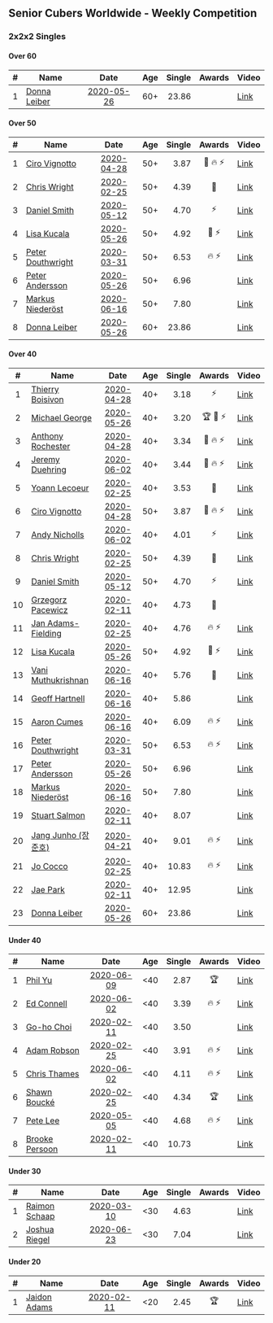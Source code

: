 ## Senior Cubers Worldwide - Weekly Competition
### 2x2x2 Singles

#### Over 60

| # | Name | Date | Age | Single | Awards | Video |
| :--: | -- | :--: | :--: | --: | :--: | -- |
| 1 | [Donna Leiber](../persons/donna_leiber.md) | [2020-05-26](results/2020-05-26.md) | 60+ | 23.86 |  | [Link](https://www.facebook.com/events/688407551989463/permalink/690853598411525/) |

#### Over 50

| # | Name | Date | Age | Single | Awards | Video |
| :--: | -- | :--: | :--: | --: | :--: | -- |
| 1 | [Ciro Vignotto](../persons/ciro_vignotto.md) | [2020-04-28](results/2020-04-28.md) | 50+ | 3.87 | 🥈 🔥 ⚡ | [Link](https://www.facebook.com/events/535188653858103/permalink/535791083797860/) |
| 2 | [Chris Wright](../persons/chris_wright.md) | [2020-02-25](results/2020-02-25.md) | 50+ | 4.39 | 🥈 | [Link](https://www.facebook.com/events/2972213492840148/permalink/2980258662035631/) |
| 3 | [Daniel Smith](../persons/daniel_smith.md) | [2020-05-12](results/2020-05-12.md) | 50+ | 4.70 | ⚡ | [Link](https://www.facebook.com/events/546188069600739/permalink/549592292593650/) |
| 4 | [Lisa Kucala](../persons/lisa_kucala.md) | [2020-05-26](results/2020-05-26.md) | 50+ | 4.92 | 🥉 ⚡ | [Link](https://www.facebook.com/events/688407551989463/permalink/691370505026501/) |
| 5 | [Peter Douthwright](../persons/peter_douthwright.md) | [2020-03-31](results/2020-03-31.md) | 50+ | 6.53 | 🔥 ⚡ | [Link](https://www.facebook.com/events/637372103486119/permalink/641080066448656/) |
| 6 | [Peter Andersson](../persons/peter_andersson.md) | [2020-05-26](results/2020-05-26.md) | 50+ | 6.96 |  | [Link](https://www.facebook.com/events/688407551989463/permalink/690673085096243/) |
| 7 | [Markus Niederöst](../persons/markus_niederost.md) | [2020-06-16](results/2020-06-16.md) | 50+ | 7.80 |  | [Link](https://www.facebook.com/events/604103587178706/permalink/608554836733581/) |
| 8 | [Donna Leiber](../persons/donna_leiber.md) | [2020-05-26](results/2020-05-26.md) | 60+ | 23.86 |  | [Link](https://www.facebook.com/events/688407551989463/permalink/690853598411525/) |

#### Over 40

| # | Name | Date | Age | Single | Awards | Video |
| :--: | -- | :--: | :--: | --: | :--: | -- |
| 1 | [Thierry Boisivon](../persons/thierry_boisivon.md) | [2020-04-28](results/2020-04-28.md) | 40+ | 3.18 | ⚡ | [Link](https://www.facebook.com/events/535188653858103/permalink/536874390356196/) |
| 2 | [Michael George](../persons/michael_george.md) | [2020-05-26](results/2020-05-26.md) | 40+ | 3.20 | 🏆 🥇 ⚡ | [Link](https://www.facebook.com/events/688407551989463/permalink/691880678308817/) |
| 3 | [Anthony Rochester](../persons/anthony_rochester.md) | [2020-04-28](results/2020-04-28.md) | 40+ | 3.34 | 🥉 🔥 ⚡ | [Link](https://www.facebook.com/events/535188653858103/permalink/535220337188268/) |
| 4 | [Jeremy Duehring](../persons/jeremy_duehring.md) | [2020-06-02](results/2020-06-02.md) | 40+ | 3.44 | 🥈 🔥 ⚡ | [Link](https://www.facebook.com/events/3373950429496747/permalink/3374457722779351/) |
| 5 | [Yoann Lecoeur](../persons/yoann_lecoeur.md) | [2020-02-25](results/2020-02-25.md) | 40+ | 3.53 | 🥉 | [Link](https://www.facebook.com/events/2972213492840148/permalink/2982133431848154/) |
| 6 | [Ciro Vignotto](../persons/ciro_vignotto.md) | [2020-04-28](results/2020-04-28.md) | 50+ | 3.87 | 🥈 🔥 ⚡ | [Link](https://www.facebook.com/events/535188653858103/permalink/535791083797860/) |
| 7 | [Andy Nicholls](../persons/andy_nicholls.md) | [2020-06-02](results/2020-06-02.md) | 40+ | 4.01 | ⚡ | [Link](https://www.facebook.com/events/3373950429496747/permalink/3374555602769563/) |
| 8 | [Chris Wright](../persons/chris_wright.md) | [2020-02-25](results/2020-02-25.md) | 50+ | 4.39 | 🥈 | [Link](https://www.facebook.com/events/2972213492840148/permalink/2980258662035631/) |
| 9 | [Daniel Smith](../persons/daniel_smith.md) | [2020-05-12](results/2020-05-12.md) | 50+ | 4.70 | ⚡ | [Link](https://www.facebook.com/events/546188069600739/permalink/549592292593650/) |
| 10 | [Grzegorz Pacewicz](../persons/grzegorz_pacewicz.md) | [2020-02-11](results/2020-02-11.md) | 40+ | 4.73 | 🥉 | |
| 11 | [Jan Adams-Fielding](../persons/jan_adams-fielding.md) | [2020-02-25](results/2020-02-25.md) | 40+ | 4.76 | 🔥 ⚡ | [Link](https://www.facebook.com/events/2972213492840148/permalink/2982607318467432/) |
| 12 | [Lisa Kucala](../persons/lisa_kucala.md) | [2020-05-26](results/2020-05-26.md) | 50+ | 4.92 | 🥉 ⚡ | [Link](https://www.facebook.com/events/688407551989463/permalink/691370505026501/) |
| 13 | [Vani Muthukrishnan](../persons/vani_muthukrishnan.md) | [2020-06-16](results/2020-06-16.md) | 40+ | 5.76 | 🥉 | [Link](https://www.facebook.com/events/604103587178706/permalink/604854257103639/) |
| 14 | [Geoff Hartnell](../persons/geoff_hartnell.md) | [2020-06-16](results/2020-06-16.md) | 40+ | 5.86 |  | [Link](https://www.facebook.com/events/604103587178706/permalink/605594297029635/) |
| 15 | [Aaron Cumes](../persons/aaron_cumes.md) | [2020-06-16](results/2020-06-16.md) | 40+ | 6.09 | 🔥 ⚡ | [Link](https://www.facebook.com/events/604103587178706/permalink/604172153838516/) |
| 16 | [Peter Douthwright](../persons/peter_douthwright.md) | [2020-03-31](results/2020-03-31.md) | 50+ | 6.53 | 🔥 ⚡ | [Link](https://www.facebook.com/events/637372103486119/permalink/641080066448656/) |
| 17 | [Peter Andersson](../persons/peter_andersson.md) | [2020-05-26](results/2020-05-26.md) | 50+ | 6.96 |  | [Link](https://www.facebook.com/events/688407551989463/permalink/690673085096243/) |
| 18 | [Markus Niederöst](../persons/markus_niederost.md) | [2020-06-16](results/2020-06-16.md) | 50+ | 7.80 |  | [Link](https://www.facebook.com/events/604103587178706/permalink/608554836733581/) |
| 19 | [Stuart Salmon](../persons/stuart_salmon.md) | [2020-02-11](results/2020-02-11.md) | 40+ | 8.07 |  | [Link](https://www.facebook.com/events/176704156956327/permalink/181182663175143/) |
| 20 | [Jang Junho (장준호)](../persons/jang_junho.md) | [2020-04-21](results/2020-04-21.md) | 40+ | 9.01 | 🔥 ⚡ | [Link](https://www.facebook.com/events/880278499062375/permalink/884489028641322/) |
| 21 | [Jo Cocco](../persons/jo_cocco.md) | [2020-02-25](results/2020-02-25.md) | 40+ | 10.83 | 🔥 ⚡ | [Link](https://www.facebook.com/events/2972213492840148/permalink/2981767918551372/) |
| 22 | [Jae Park](../persons/jae_park.md) | [2020-02-11](results/2020-02-11.md) | 40+ | 12.95 |  | [Link](https://www.facebook.com/events/176704156956327/permalink/177449880215088/) |
| 23 | [Donna Leiber](../persons/donna_leiber.md) | [2020-05-26](results/2020-05-26.md) | 60+ | 23.86 |  | [Link](https://www.facebook.com/events/688407551989463/permalink/690853598411525/) |

#### Under 40

| # | Name | Date | Age | Single | Awards | Video |
| :--: | -- | :--: | :--: | --: | :--: | -- |
| 1 | [Phil Yu](../persons/phil_yu.md) | [2020-06-09](results/2020-06-09.md) | <40 | 2.87 | 🏆 | [Link](https://www.facebook.com/events/903549840109576/permalink/904458400018720/) |
| 2 | [Ed Connell](../persons/ed_connell.md) | [2020-06-02](results/2020-06-02.md) | <40 | 3.39 | 🔥 ⚡ | [Link](https://www.facebook.com/events/3373950429496747/permalink/3381586012066522/) |
| 3 | [Go-ho Choi](../persons/go-ho_choi.md) | [2020-02-11](results/2020-02-11.md) | <40 | 3.50 |  | [Link](https://www.facebook.com/events/176704156956327/permalink/178287783464631/) |
| 4 | [Adam Robson](../persons/adam_robson.md) | [2020-02-25](results/2020-02-25.md) | <40 | 3.91 | 🔥 ⚡ | [Link](https://www.facebook.com/events/2972213492840148/permalink/2979462932115204/) |
| 5 | [Chris Thames](../persons/chris_thames.md) | [2020-06-02](results/2020-06-02.md) | <40 | 4.11 | 🔥 ⚡ | [Link](https://www.facebook.com/events/3373950429496747/permalink/3377868829104907/) |
| 6 | [Shawn Boucké](../persons/shawn_boucke.md) | [2020-02-25](results/2020-02-25.md) | <40 | 4.34 | 🏆 | [Link](https://www.facebook.com/events/2972213492840148/permalink/2975010722560425/) |
| 7 | [Pete Lee](../persons/pete_lee.md) | [2020-05-05](results/2020-05-05.md) | <40 | 4.68 | 🔥 ⚡ | [Link](https://www.facebook.com/events/3313106775587396/permalink/3316052955292778/) |
| 8 | [Brooke Persoon](../persons/brooke_persoon.md) | [2020-02-11](results/2020-02-11.md) | <40 | 10.73 |  | [Link](https://www.facebook.com/events/176704156956327/permalink/181292296497513/) |

#### Under 30

| # | Name | Date | Age | Single | Awards | Video |
| :--: | -- | :--: | :--: | --: | :--: | -- |
| 1 | [Raimon Schaap](../persons/raimon_schaap.md) | [2020-03-10](results/2020-03-10.md) | <30 | 4.63 |  | [Link](https://www.facebook.com/events/654143022005686/permalink/657641461655842/) |
| 2 | [Joshua Riegel](../persons/joshua_riegel.md) | [2020-06-23](results/2020-06-23.md) | <30 | 7.04 |  | [Link](https://www.facebook.com/events/722150235200875/permalink/725673131515252/) |

#### Under 20

| # | Name | Date | Age | Single | Awards | Video |
| :--: | -- | :--: | :--: | --: | :--: | -- |
| 1 | [Jaidon Adams](../persons/jaidon_adams.md) | [2020-02-11](results/2020-02-11.md) | <20 | 2.45 | 🏆 | [Link](https://www.facebook.com/events/176704156956327/permalink/180633799896696/) |


<!-- Global site tag (gtag.js) - Google Analytics -->
<script async src="https://www.googletagmanager.com/gtag/js?id=UA-86348435-3"></script>
<script>window.dataLayer = window.dataLayer || []; function gtag() {dataLayer.push(arguments);} gtag('js', new Date()); gtag('config', 'UA-86348435-3');</script>
